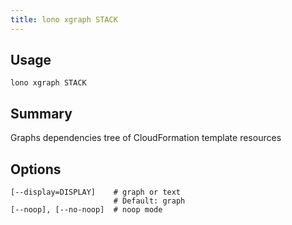 ```yaml
---
title: lono xgraph STACK
---
```


## Usage

    lono xgraph STACK

## Summary

Graphs dependencies tree of CloudFormation template resources


## Options

```
[--display=DISPLAY]    # graph or text
                       # Default: graph
[--noop], [--no-noop]  # noop mode
```

